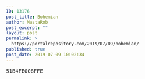 ```yaml
---
ID: 13176
post_title: Bohemian
author: MastaRob
post_excerpt: ""
layout: post
permalink: >
  https://portalrepository.com/2019/07/09/bohemian/
published: true
post_date: 2019-07-09 10:02:34
---
```

<pre>51B4FE008FFE</pre>